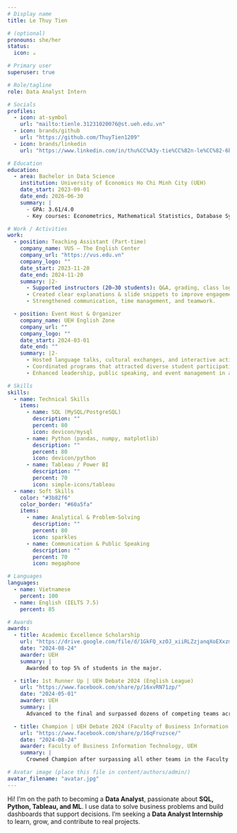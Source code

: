 ```yaml
---
# Display name
title: Le Thuy Tien

# (optional)
pronouns: she/her
status:
  icon: ☕️

# Primary user
superuser: true

# Role/tagline
role: Data Analyst Intern

# Socials
profiles:
  - icon: at-symbol
    url: "mailto:tienle.31231020076@st.ueh.edu.vn"
  - icon: brands/github
    url: "https://github.com/ThuyTien1209"
  - icon: brands/linkedin
    url: "https://www.linkedin.com/in/thu%CC%A3y-tie%CC%82n-le%CC%82-6b2750357/"

# Education
education:
  - area: Bachelor in Data Science
    institution: University of Economics Ho Chi Minh City (UEH)
    date_start: 2023-09-01
    date_end: 2026-06-30
    summary: |
      - GPA: 3.61/4.0
      - Key courses: Econometrics, Mathematical Statistics, Database Systems, Data Structures & Algorithms, AI/ML.

# Work / Activities
work:
  - position: Teaching Assistant (Part-time)
    company_name: VUS – The English Center
    company_url: "https://vus.edu.vn"
    company_logo: ""
    date_start: 2023-11-20
    date_end: 2024-11-20
    summary: |2-
      - Supported instructors (20–30 students): Q&A, grading, class logistics.
      - Created clear explanations & slide snippets to improve engagement.
      - Strengthened communication, time management, and teamwork.

  - position: Event Host & Organizer
    company_name: UEH English Zone
    company_url: ""
    company_logo: ""
    date_start: 2024-03-01
    date_end: ""
    summary: |2-
      - Hosted language talks, cultural exchanges, and interactive activities.
      - Coordinated programs that attracted diverse student participation.
      - Enhanced leadership, public speaking, and event management in an English-only environment.

# Skills
skills:
  - name: Technical Skills
    items:
      - name: SQL (MySQL/PostgreSQL)
        description: ""
        percent: 80
        icon: devicon/mysql
      - name: Python (pandas, numpy, matplotlib)
        description: ""
        percent: 80
        icon: devicon/python
      - name: Tableau / Power BI
        description: ""
        percent: 70
        icon: simple-icons/tableau
  - name: Soft Skills
    color: "#3b82f6"
    color_border: "#60a5fa"
    items:
      - name: Analytical & Problem-Solving
        description: ""
        percent: 80
        icon: sparkles
      - name: Communication & Public Speaking
        description: ""
        percent: 70
        icon: megaphone

# Languages
languages:
  - name: Vietnamese
    percent: 100
  - name: English (IELTS 7.5)
    percent: 85

# Awards
awards:
  - title: Academic Excellence Scholarship
    url: "https://drive.google.com/file/d/1GkFQ_xzOJ_xiiRLZzjanqXoEXxzma7M0/view?usp=sharing"
    date: "2024-08-24"
    awarder: UEH
    summary: |
      Awarded to top 5% of students in the major.

  - title: 1st Runner Up | UEH Debate 2024 (English League)
    url: "https://www.facebook.com/share/p/16xvRN71zp/"
    date: "2024-05-01"
    awarder: UEH
    summary: |
      Advanced to the final and surpassed dozens of competing teams across UEH; refined English public speaking and critical thinking.

  - title: Champion | UEH Debate 2024 (Faculty of Business Information Technology)
    url: "https://www.facebook.com/share/p/16qFruzsce/"
    date: "2024-08-24"
    awarder: Faculty of Business Information Technology, UEH
    summary: |
      Crowned Champion after surpassing all other teams in the Faculty tournament; demonstrated persuasive communication and strategic argumentation.

# Avatar image (place this file in content/authors/admin/)
avatar_filename: "avatar.jpg"
---
```

Hi! I’m on the path to becoming a **Data Analyst**, passionate about **SQL, Python, Tableau, and ML**.
I use data to solve business problems and build dashboards that support decisions.
I’m seeking a **Data Analyst Internship** to learn, grow, and contribute to real projects.
